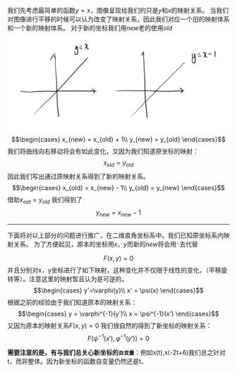我们先考虑最简单的函数$y=x$，图像呈现给我们的只是$y$和$x$的映射关系。
当我们对图像进行平移的时候可以认为改变了映射关系，因此我们对应一个旧的映射体系和一个新的映射体系。
对于新的坐标我们用$new$老的使用$old$
![Alt text](image-2.png)
$$\begin{cases}
    x_{new} = x_{old} + 1\\
    y_{new} = y_{old}
\end{cases}$$
我们将曲线向右移动将会有如此变化，又因为我们知道原坐标的映射：
$$x_{old} = y_{old}$$
因此我们写出通过原映射关系得到了新的映射关系。
$$\begin{cases}
    x_{old} = x_{new} - 1\\
    y_{old} = y_{new}
\end{cases}$$
借助$x_{old} = y_{old}$
我们得到了
$$y_{new} = x_{new} - 1$$

---

下面将对以上部分的问题进行推广，在二维直角坐标系中。我们已知原坐标系内映射关系。
为了方便起见，原本的坐标用$x$，$y$而新的$new$将会用`'`去代替

$$F(x,y)=0$$
并且分别对x，y坐标进行了如下映射，这种变化并不仅限于线性的变化，（平移旋转等）。注意这里的映射暂且认为是可逆的。
$$\begin{cases}
    y'=\varphi(y)\\
    x' = \psi(x)
\end{cases}$$
根据之前的经验由于我们知道原本的映射关系：
$$\begin{cases}
    y = \varphi^{-1}(y')\\
    x = \psi^{-1}(x')
\end{cases}$$
又因为原本的映射关系$F(x,y)=0$
我们很自然的得到了新坐标的映射关系：
$$F(\psi^{-1}(x'),\varphi^{-1}(y'))=0$$

**需要注意的是，有与我们总关心新坐标的`自变量`**：例如x(t),x(-2t+6)我们总之针对t，而非整体。因为新坐标的函数自变量仍然还是t。